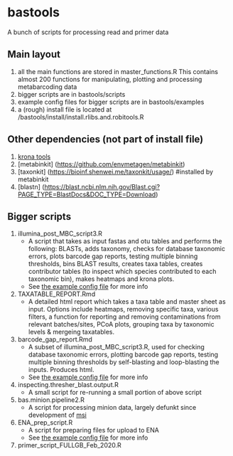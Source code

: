 # bastools
A bunch of scripts for processing read and primer data

## Main layout
1. all the main functions are stored in master_functions.R This contains almost 200 functions for manipulating, plotting and processing metabarcoding data
2. bigger scripts are in bastools/scripts
3. example config files for bigger scripts are in bastools/examples
4. a (rough) install file is located at /bastools/install/install.rlibs.and.robitools.R

## Other dependencies (not part of install file)
1. [krona tools](https://github.com/marbl/Krona/wiki)
2. [metabinkit] (https://github.com/envmetagen/metabinkit)
3. [taxonkit] (https://bioinf.shenwei.me/taxonkit/usage/) #installed by metabinkit
4. [blastn] (https://blast.ncbi.nlm.nih.gov/Blast.cgi?PAGE_TYPE=BlastDocs&DOC_TYPE=Download)

## Bigger scripts
1. illumina_post_MBC_script3.R
   - A script that takes as input fastas and otu tables and performs the following: BLASTs, adds taxonomy, checks for database taxonomic errors, plots barcode gap reports, testing multiple binning thresholds, bins BLAST results, creates taxa tables, creates contributor tables (to inspect which species contributed to each taxonomic bin), makes heatmaps and krona plots.
   - See [the example config file](examples/illuminaScript3.config.R) for more info 
2. TAXATABLE_REPORT.Rmd
   - A detailed html report which takes a taxa table and master sheet as input. Options include heatmaps, removing specific taxa, various filters, a function for reporting and removing contaminations from relevant batches/sites, PCoA plots, grouping taxa by taxonomic levels & mergeing taxatables. 
3. barcode_gap_report.Rmd
   - A subset of illumina_post_MBC_script3.R, used for checking database taxonomic errors, plotting barcode gap reports, testing multiple binning thresholds by self-blasting and loop-blasting the inputs. Produces html.
   - See [the example config file](examples/barcode_gap_report.Rmd) for more info 
4. inspecting.thresher_blast.output.R
   - A small script for re-running a small portion of above script
5. bas.minion.pipeline2.R
   - A script for processing minion data, largely defunkt since development of [msi](https://github.com/nunofonseca/msi) 
6. ENA_prep_script.R    
   - A script for preparing files for upload to ENA
   - See [the example config file](examples/preparing_ENA_files2.R) for more info 
7. primer_script_FULLGB_Feb_2020.R
